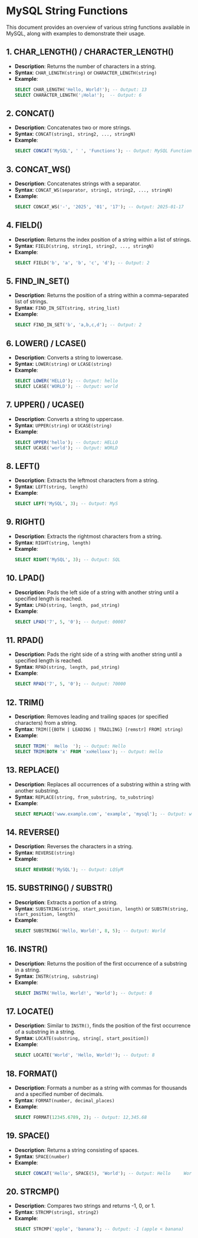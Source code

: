 # MySQL String Functions

This document provides an overview of various string functions available in MySQL, along with examples to demonstrate their usage.

## 1. **CHAR_LENGTH() / CHARACTER_LENGTH()**
- **Description**: Returns the number of characters in a string.
- **Syntax**: `CHAR_LENGTH(string)` or `CHARACTER_LENGTH(string)`
- **Example**:
  ```sql
  SELECT CHAR_LENGTH('Hello, World!'); -- Output: 13
  SELECT CHARACTER_LENGTH('¡Hola!');  -- Output: 6
  ```

## 2. **CONCAT()**
- **Description**: Concatenates two or more strings.
- **Syntax**: `CONCAT(string1, string2, ..., stringN)`
- **Example**:
  ```sql
  SELECT CONCAT('MySQL', ' ', 'Functions'); -- Output: MySQL Functions
  ```

## 3. **CONCAT_WS()**
- **Description**: Concatenates strings with a separator.
- **Syntax**: `CONCAT_WS(separator, string1, string2, ..., stringN)`
- **Example**:
  ```sql
  SELECT CONCAT_WS('-', '2025', '01', '17'); -- Output: 2025-01-17
  ```

## 4. **FIELD()**
- **Description**: Returns the index position of a string within a list of strings.
- **Syntax**: `FIELD(string, string1, string2, ..., stringN)`
- **Example**:
  ```sql
  SELECT FIELD('b', 'a', 'b', 'c', 'd'); -- Output: 2
  ```

## 5. **FIND_IN_SET()**
- **Description**: Returns the position of a string within a comma-separated list of strings.
- **Syntax**: `FIND_IN_SET(string, string_list)`
- **Example**:
  ```sql
  SELECT FIND_IN_SET('b', 'a,b,c,d'); -- Output: 2
  ```

## 6. **LOWER() / LCASE()**
- **Description**: Converts a string to lowercase.
- **Syntax**: `LOWER(string)` or `LCASE(string)`
- **Example**:
  ```sql
  SELECT LOWER('HELLO'); -- Output: hello
  SELECT LCASE('WORLD'); -- Output: world
  ```

## 7. **UPPER() / UCASE()**
- **Description**: Converts a string to uppercase.
- **Syntax**: `UPPER(string)` or `UCASE(string)`
- **Example**:
  ```sql
  SELECT UPPER('hello'); -- Output: HELLO
  SELECT UCASE('world'); -- Output: WORLD
  ```

## 8. **LEFT()**
- **Description**: Extracts the leftmost characters from a string.
- **Syntax**: `LEFT(string, length)`
- **Example**:
  ```sql
  SELECT LEFT('MySQL', 3); -- Output: MyS
  ```

## 9. **RIGHT()**
- **Description**: Extracts the rightmost characters from a string.
- **Syntax**: `RIGHT(string, length)`
- **Example**:
  ```sql
  SELECT RIGHT('MySQL', 3); -- Output: SQL
  ```

## 10. **LPAD()**
- **Description**: Pads the left side of a string with another string until a specified length is reached.
- **Syntax**: `LPAD(string, length, pad_string)`
- **Example**:
  ```sql
  SELECT LPAD('7', 5, '0'); -- Output: 00007
  ```

## 11. **RPAD()**
- **Description**: Pads the right side of a string with another string until a specified length is reached.
- **Syntax**: `RPAD(string, length, pad_string)`
- **Example**:
  ```sql
  SELECT RPAD('7', 5, '0'); -- Output: 70000
  ```

## 12. **TRIM()**
- **Description**: Removes leading and trailing spaces (or specified characters) from a string.
- **Syntax**: `TRIM([{BOTH | LEADING | TRAILING} [remstr] FROM] string)`
- **Example**:
  ```sql
  SELECT TRIM('  Hello  '); -- Output: Hello
  SELECT TRIM(BOTH 'x' FROM 'xxHelloxx'); -- Output: Hello
  ```

## 13. **REPLACE()**
- **Description**: Replaces all occurrences of a substring within a string with another substring.
- **Syntax**: `REPLACE(string, from_substring, to_substring)`
- **Example**:
  ```sql
  SELECT REPLACE('www.example.com', 'example', 'mysql'); -- Output: www.mysql.com
  ```

## 14. **REVERSE()**
- **Description**: Reverses the characters in a string.
- **Syntax**: `REVERSE(string)`
- **Example**:
  ```sql
  SELECT REVERSE('MySQL'); -- Output: LQSyM
  ```

## 15. **SUBSTRING() / SUBSTR()**
- **Description**: Extracts a portion of a string.
- **Syntax**: `SUBSTRING(string, start_position, length)` or `SUBSTR(string, start_position, length)`
- **Example**:
  ```sql
  SELECT SUBSTRING('Hello, World!', 8, 5); -- Output: World
  ```

## 16. **INSTR()**
- **Description**: Returns the position of the first occurrence of a substring in a string.
- **Syntax**: `INSTR(string, substring)`
- **Example**:
  ```sql
  SELECT INSTR('Hello, World!', 'World'); -- Output: 8
  ```

## 17. **LOCATE()**
- **Description**: Similar to `INSTR()`, finds the position of the first occurrence of a substring in a string.
- **Syntax**: `LOCATE(substring, string[, start_position])`
- **Example**:
  ```sql
  SELECT LOCATE('World', 'Hello, World!'); -- Output: 8
  ```

## 18. **FORMAT()**
- **Description**: Formats a number as a string with commas for thousands and a specified number of decimals.
- **Syntax**: `FORMAT(number, decimal_places)`
- **Example**:
  ```sql
  SELECT FORMAT(12345.6789, 2); -- Output: 12,345.68
  ```

## 19. **SPACE()**
- **Description**: Returns a string consisting of spaces.
- **Syntax**: `SPACE(number)`
- **Example**:
  ```sql
  SELECT CONCAT('Hello', SPACE(5), 'World'); -- Output: Hello     World
  ```

## 20. **STRCMP()**
- **Description**: Compares two strings and returns -1, 0, or 1.
- **Syntax**: `STRCMP(string1, string2)`
- **Example**:
  ```sql
  SELECT STRCMP('apple', 'banana'); -- Output: -1 (apple < banana)
  
